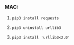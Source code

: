 

### MAC:

1. `pip3 install requests`

2. `pip3 uninstall urllib3`

3. `pip3 install 'urllib3<2.0'`
